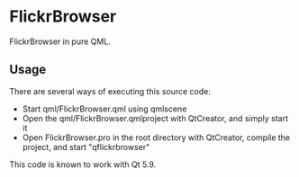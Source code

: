 FlickrBrowser
=============

FlickrBrowser in pure QML.

Usage
-----

There are several ways of executing this source code:
 * Start qml/FlickrBrowser.qml using qmlscene
 * Open the qml/FlickrBrowser.qmlproject with QtCreator, and simply start it
 * Open FlickrBrowser.pro in the root directory with QtCreator, compile the project, and start "qflickrbrowser"

This code is known to work with Qt 5.9.

